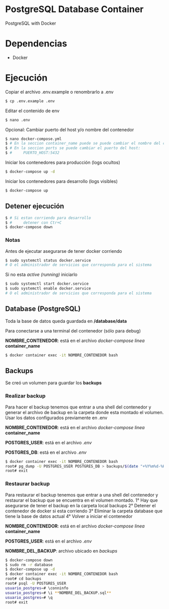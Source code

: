# PostgreSQL Database Container

PostgreSQL with Docker

# Dependencias

- Docker

# Ejecución

Copiar el archivo .env.example o renombrarlo a .env

```bash
$ cp .env.example .env
```

Editar el contenido de env

```bash
$ nano .env
```

Opcional: Cambiar puerto del host y/o nombre del contenedor

```bash
$ nano docker-compose.yml
$ # En la seccion container_name puede se puede cambiar el nombre del contenedor
$ # En la seccion ports se puede cambiar el puerto del host:
$ # 	PUERTO_HOST:5432
```

Iniciar los contenedores para producción (logs ocultos)

```bash
$ docker-compose up -d
```

Iniciar los contenedores para desarrollo (logs visibles)

```bash
$ docker-compose up
```

## Detener ejecución

```bash
$ # Si estan corriendo para desarrollo
$ #     detener con Ctr+C
$ docker-compose down
```

### Notas

Antes de ejecutar asegurarse de tener docker corriendo

```bash
$ sudo systemctl status docker.service
# O el administrador de servicios que corresponda para el sistema
```

Si no esta _active (running)_ iniciarlo

```bash
$ sudo systemctl start docker.service
$ sudo systemctl enable docker.service
# O el administrador de servicios que corresponda para el sistema
```

## Database (PostgreSQL)

Toda la base de datos queda guardada en **/database/data**

Para conectarse a una terminal del contenedor (sólo para debug)

**NOMBRE_CONTENEDOR**: está en el archivo _docker-compose linea_ **container_name**

```bash
$ docker container exec -it NOMBRE_CONTENEDOR bash
```

## Backups

Se creó un volumen para guardar los **backups**

### Realizar backup

Para hacer el backup tenemos que entrar a una shell del contenedor y generar el archivo de backup en la carpeta donde esta montado el volumen.
Usar los datos configurados previamente en .env

**NOMBRE_CONTENEDOR**: está en el archivo _docker-compose linea_ **container_name**

**POSTGRES_USER**: está en el archivo _.env_

**POSTGRES_DB**: está en el archivo _.env_

```bash
$ docker container exec -it NOMBRE_CONTENEDOR bash
root# pg_dump -U POSTGRES_USER POSTGRES_DB > backups/$(date "+%Y%m%d-%H:%M").sql
root# exit
```

### Restaurar backup

Para restaurar el backup tenemos que entrar a una shell del contenedor y restaurar el backup que se encuentra en el volumen montado.
1° Hay que asegurarse de tener el backup en la carpeta local backups
2° Detener el contenedor de docker si esta corriendo
3° Eliminar la carpeta database que tiene la base de datos actual
4° Volver a iniciar el contenedor

**NOMBRE_CONTENEDOR**: está en el archivo _docker-compose linea_ **container_name**

**POSTGRES_USER**: está en el archivo _.env_

**NOMBRE_DEL_BACKUP**: archivo ubicado en _backups_

```bash
$ docker-compose down
$ sudo rm -r database
$ docker-compose up -d
$ docker container exec -it NOMBRE_CONTENEDOR bash
root# cd backups
root# psql -U POSTGRES_USER
usuario_postgres=# \conninfo
usuario_postgres=# \i **NOMBRE_DEL_BACKUP.sql**
usuario_postgres=# \q
root# exit
```
